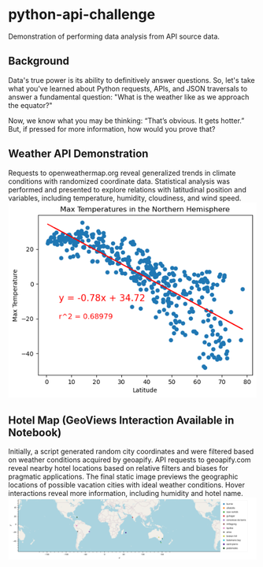 # python-api-challenge
Demonstration of performing data analysis from API source data.

## Background
Data's true power is its ability to definitively answer questions. So, let's take what you've learned about Python requests, APIs, and JSON traversals to answer a fundamental question: "What is the weather like as we approach the equator?"

Now, we know what you may be thinking: “That’s obvious. It gets hotter.” But, if pressed for more information, how would you prove that?

## Weather API Demonstration
Requests to openweathermap.org reveal generalized trends in climate conditions with randomized coordinate data. Statistical analysis was performed and presented to explore relations with latitudinal position and variables, including temperature, humidity, cloudiness, and wind speed.
![Global Weather Patterns](latvstemp.png "Global Latitude and Maximum Temperature Relationship")

## Hotel Map (GeoViews Interaction Available in Notebook)
Initially, a script generated random city coordinates and were filtered based on weather conditions acquired by geoapify. API requests to geoapify.com reveal nearby hotel locations based on relative filters and biases for pragmatic applications. The final static image previews the geographic locations of possible vacation cities with ideal weather conditions. Hover interactions reveal more information, including humidity and hotel name. 
![Hotel Map](hotel_map.png "Hotels in Cities Ideal Weather found with Geoapify")
